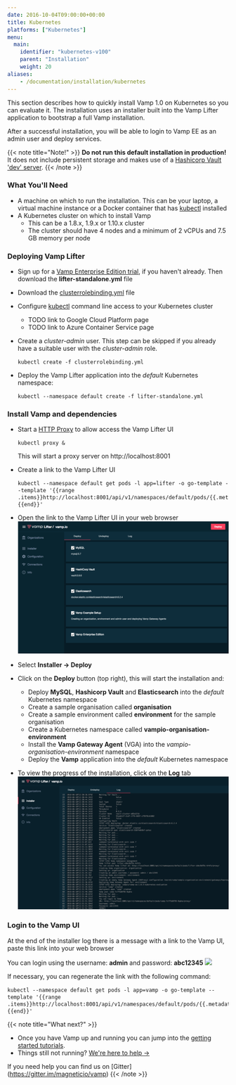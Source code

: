 ```yaml
---
date: 2016-10-04T09:00:00+00:00
title: Kubernetes
platforms: ["Kubernetes"]
menu:
  main:
    identifier: "kubernetes-v100"
    parent: "Installation"
    weight: 20
aliases:
    - /documentation/installation/kubernetes
---
```


This section describes how to quickly install Vamp 1.0 on Kubernetes so you can evaluate it. The installation uses an installer built into the Vamp Lifter application to bootstrap a full Vamp installation.

After a successful installation, you will be able to login to Vamp EE as an admin user and deploy services. 

{{< note title="Note!" >}}
**Do not run this default installation in production!** It does not include persistent storage and makes use of a [Hashicorp Vault 'dev' server](https://www.vaultproject.io/docs/concepts/dev-server.html).
{{< /note >}}

### What You'll Need

* A machine on which to run the installation. This can be your laptop, a virtual machine instance or a Docker container that has [kubectl](http://kubernetes.io/docs/user-guide/kubectl-overview/) installed
* A Kubernetes cluster on which to install Vamp
  * This can be a 1.8.x, 1.9.x or 1.10.x cluster
  * The cluster should have 4 nodes and a minimum of 2 vCPUs and 7.5 GB memory per node

### Deploying Vamp Lifter

* Sign up for a [Vamp Enterprise Edition trial](/trial-signup/), if you haven't already. Then download the **lifter-standalone.yml** file
* Download the [clusterrolebinding.yml](https://gist.github.com/jason-magnetic-io/3be85e096a038e5c17f536bc52e439d0) file
* Configure [kubectl](http://kubernetes.io/docs/user-guide/kubectl-overview/) command line access to your Kubernetes cluster
  * TODO link to Google Cloud Platform page
  * TODO link to Azure Container Service page
* Create a *cluster-admin* user. This step can be skipped if you already have a suitable user with the *cluster-admin* role.
  
  ```
  kubectl create -f clusterrolebinding.yml
  ```
  
* Deploy the Vamp Lifter application into the *default* Kubernetes namespace:
  
  ```
  kubectl --namespace default create -f lifter-standalone.yml
  ```

### Install Vamp and dependencies

* Start a [HTTP Proxy](https://kubernetes.io/docs/tasks/access-kubernetes-api/http-proxy-access-api/) to allow access the Vamp Lifter UI
  
  ```
  kubectl proxy &
  ```
  
  This will start a proxy server on http://localhost:8001
  
* Create a link to the Vamp Lifter UI
  
  ```
  kubectl --namespace default get pods -l app=lifter -o go-template --template '{{range .items}}http://localhost:8001/api/v1/namespaces/default/pods/{{.metadata.name}}/proxy/{{"\n"}}{{end}}'
  ```
  
* Open the link to the Vamp Lifter UI in your web browser
![](/images/screens/v100/lifteree-installer-deploy.png)
* Select **Installer → Deploy**
* Click on the **Deploy** button (top right), this will start the installation and:
  * Deploy **MySQL**, **Hashicorp Vault** and **Elasticsearch** into the *default* Kubernetes namespace
  * Create a sample organisation called **organisation**
  * Create a sample environment called **environment** for the sample organisation
  * Create a Kubernetes namespace called **vampio-organisation-environment**
  * Install the **Vamp Gateway Agent** (VGA) into the *vampio-organisation-environment* namespace
  * Deploy the **Vamp** application into the *default* Kubernetes namespace
* To view the progress of the installation, click on the **Log** tab
  ![](/images/screens/v100/lifteree-installer-log-kubernetes.png)

### Login to the Vamp UI

At the end of the installer log there is a message with a link to the Vamp UI, paste this link into your web browser

You can login using the username: **admin** and password: **abc12345**
![](/images/screens/v100/vampee-login.png)

If necessary, you can regenerate the link with the following command:

```
kubectl --namespace default get pods -l app=vamp -o go-template --template '{{range .items}}http://localhost:8001/api/v1/namespaces/default/pods/{{.metadata.name}}/proxy/{{"\n"}}{{end}}'
```

{{< note title="What next?" >}}

* Once you have Vamp up and running you can jump into the [getting started tutorials](/documentation/tutorials/).
* Things still not running? [We're here to help →](https://github.com/magneticio/vamp/issues)

If you need help you can find us on [Gitter] (https://gitter.im/magneticio/vamp)
{{< /note >}}
